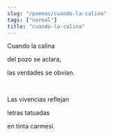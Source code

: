 ```yaml
---
slug: "/poemas/cuando-la-calina"
tags: ["normal"]
title: "cuando-la-calina"
---
```

Cuando la calina

del pozo se aclara,

las verdades se obvian.

&nbsp;

Las vivencias reflejan

letras tatuadas

en tinta carmesí.